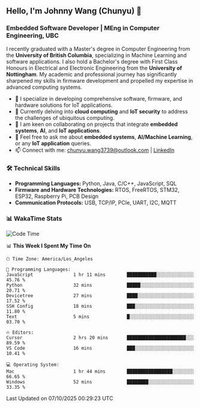 ## Hello, I'm Johnny Wang (Chunyu) 👋

### Embedded Software Developer | MEng in Computer Engineering, UBC

I recently graduated with a Master's degree in Computer Engineering from the **University of British Columbia**, specializing in Machine Learning and software applications. I also hold a Bachelor's degree with First Class Honours in Electrical and Electronic Engineering from the **University of Nottingham**. My academic and professional journey has significantly sharpened my skills in firmware development and propelled my expertise in advanced computing systems.

- 🔭 I specialize in developing comprehensive software, firmware, and hardware solutions for IoT applications.
- 🌱 Currently delving into **cloud computing** and **IoT security** to address the challenges of ubiquitous computing.
- 🤝 I am keen on collaborating on projects that integrate **embedded systems**, **AI**, and **IoT applications**.
- 💬 Feel free to ask me about **embedded systems**, **AI/Machine Learning**, or any **IoT application** queries.
- 📫 Connect with me: [chunyu.wang3739@outlook.com](mailto:chunyu.wang3739@outlook.com) | [LinkedIn](https://www.linkedin.com/in/shycw1/)


### 🛠️ Technical Skills
- **Programming Languages:** Python, Java, C/C++, JavaScript, SQL
- **Firmware and Hardware Technologies:** RTOS, FreeRTOS, STM32, ESP32, Raspberry Pi, PCB Design
- **Communication Protocols:** USB, TCP/IP, PCIe, UART, I2C, MQTT

### 📊 WakaTime Stats
<!--START_SECTION:waka-->
![Code Time](http://img.shields.io/badge/Code%20Time-152%20hrs%2010%20mins-blue)

📊 **This Week I Spent My Time On** 

```text
🕑︎ Time Zone: America/Los_Angeles

💬 Programming Languages: 
JavaScript               1 hr 11 mins        ███████████░░░░░░░░░░░░░░   45.76 % 
Python                   32 mins             █████░░░░░░░░░░░░░░░░░░░░   20.71 % 
Devicetree               27 mins             ████░░░░░░░░░░░░░░░░░░░░░   17.52 % 
SSH Config               18 mins             ███░░░░░░░░░░░░░░░░░░░░░░   11.80 % 
Text                     5 mins              █░░░░░░░░░░░░░░░░░░░░░░░░   03.70 % 

🔥 Editors: 
Cursor                   2 hrs 20 mins       ██████████████████████░░░   89.59 % 
VS Code                  16 mins             ███░░░░░░░░░░░░░░░░░░░░░░   10.41 % 

💻 Operating System: 
Mac                      1 hr 44 mins        █████████████████░░░░░░░░   66.65 % 
Windows                  52 mins             ████████░░░░░░░░░░░░░░░░░   33.35 % 
```


 Last Updated on 07/10/2025 00:29:23 UTC
<!--END_SECTION:waka-->
